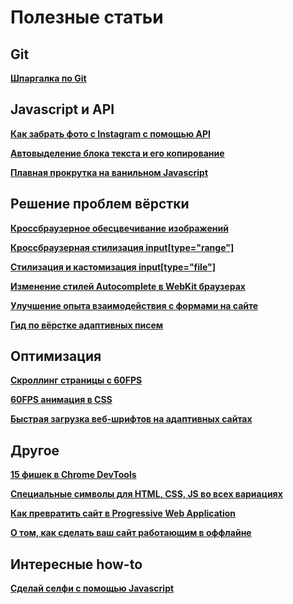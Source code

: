 # Полезные статьи

## Git

[**Шпаргалка по Git**](https://medium.com/@ABatickaya/%D1%88%D0%BF%D0%B0%D1%80%D0%B3%D0%B0%D0%BB%D0%BA%D0%B0-%D0%BF%D0%BE-git-55eeea487676)

## Javascript и API

[**Как забрать фото с Instagram с помощью API**](https://rudrastyh.com/javascript/get-photos-from-instagram.html#access_token)

[**Автовыделение блока текста и его копирование**](https://css-tricks.com/force-selection-text-block/)

[**Плавная прокрутка на ванильном Javascript**](https://www.sitepoint.com/smooth-scrolling-vanilla-javascript/)


## Решение проблем вёрстки

[**Кроссбраузерное обесцвечивание изображений**](https://css-tricks.com/snippets/css/change-autocomplete-styles-webkit-browsers/)

[**Кроссбраузерная стилизация input[type="range"]**](https://css-tricks.com/styling-cross-browser-compatible-range-inputs-css/)

[**Стилизация и кастомизация input[type="file"]**](https://tympanus.net/codrops/2015/09/15/styling-customizing-file-inputs-smart-way/)

[**Изменение стилей Autocomplete в WebKit браузерах**](https://css-tricks.com/snippets/css/change-autocomplete-styles-webkit-browsers/)

[**Улучшение опыта взаимодействия с формами на сайте**](http://simonenko.su/38146501854/improving-ux-for-web-form)

[**Гид по вёрстке адаптивных писем**](https://habrahabr.ru/company/netologyru/blog/324970/)


## Оптимизация

[**Скроллинг страницы с 60FPS**](https://www.thecssninja.com/css/pointer-events-60fps)

[**60FPS анимация в CSS**](https://medium.com/outsystems-experts/how-to-achieve-60-fps-animations-with-css3-db7b98610108)

[**Быстрая загрузка веб-шрифтов на адаптивных сайтах**](http://css-live.ru/articles-css/bystraya-zagruzka-veb-shriftov-na-adaptivnyx-sajtax.html)


## Другое

[**15 фишек в Chrome DevTools**](http://tutorialzine.com/2015/03/15-must-know-chrome-devtools-tips-tricks/)

[**Специальные символы для HTML, CSS, JS во всех вариациях**](https://css-tricks.com/snippets/html/glyphs/)

[**Как превратить сайт в Progressive Web Application**](https://mxb.at/blog/how-to-turn-your-website-into-a-pwa/)

[**О том, как сделать ваш сайт работающим в оффлайне**](https://mxb.at/blog/youre-offline/)


## Интересные how-to

[**Сделай селфи с помощью Javascript**](https://tutorialzine.com/2016/07/take-a-selfie-with-js)
